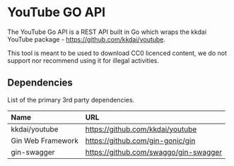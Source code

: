 YouTube GO API
======================

The YouTube Go API is a REST API built in Go which wraps the kkdai YouTube package - https://github.com/kkdai/youtube.

This tool is meant to be used to download CC0 licenced content, we do not support nor recommend using it for illegal activities.

## Dependencies
List of the primary 3rd party dependencies.

| Name | URL |
| :---- | :---- |
| kkdai/youtube | https://github.com/kkdai/youtube |
| Gin Web Framework | https://github.com/gin-gonic/gin |
| gin-swagger | https://github.com/swaggo/gin-swagger |
